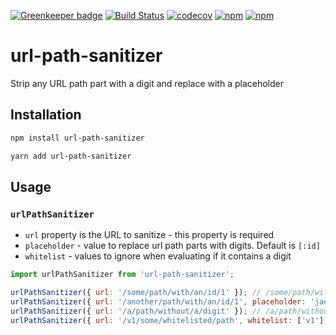 [![Greenkeeper badge](https://badges.greenkeeper.io/jaebradley/url-path-sanitizer.svg)](https://greenkeeper.io/)
[![Build Status](https://travis-ci.org/jaebradley/url-path-sanitizer.svg?branch=master)](https://travis-ci.org/jaebradley/url-path-sanitizer)
[![codecov](https://codecov.io/gh/jaebradley/url-path-sanitizer/branch/master/graph/badge.svg)](https://codecov.io/gh/jaebradley/url-path-sanitizer)
[![npm](https://img.shields.io/npm/v/url-path-sanitizer.svg)](https://www.npmjs.com/package/url-path-sanitizer)
[![npm](https://img.shields.io/npm/dt/url-path-sanitizer.svg)](https://www.npmjs.com/package/url-path-sanitizer)

# url-path-sanitizer

Strip any URL path part with a digit and replace with a placeholder

## Installation

```bash
npm install url-path-sanitizer
```

```bash
yarn add url-path-sanitizer
```

## Usage

### `urlPathSanitizer`

* `url` property is the URL to sanitize - this property is required
* `placeholder` - value to replace url path parts with digits. Default is `[:id]`
* `whitelist` - values to ignore when evaluating if it contains a digit

```javascript
import urlPathSanitizer from 'url-path-sanitizer';

urlPathSanitizer({ url: '/some/path/with/an/id/1' }); // /some/path/with/an/[:id]
urlPathSanitizer({ url: '/another/path/with/an/id/1', placeholder: 'jae' }); // /another/path/with/an/id/jae
urlPathSanitizer({ url: '/a/path/without/a/digit' }); // /a/path/without/a/digit
urlPathSanitizer({ url: '/v1/some/whitelisted/path', whitelist: ['v1'] }); // /v1/some/whitelisted/path
```
